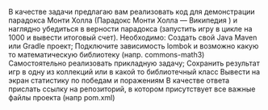 В качестве задачи предлагаю вам реализовать код для демонстрации парадокса Монти Холла (Парадокс Монти Холла — Википедия ) и наглядно убедиться в верности парадокса (запустить игру в цикле на 1000 и вывести итоговый счет).
Необходимо:
Создать свой Java Maven или Gradle проект;
Подключите зависимость lombok и возможно какую то математическую библиотеку (напр. commons-math3)
Самостоятельно реализовать прикладную задачу;
Сохранить результат игр в одну из коллекций или в какой то библиотечный класс
Вывести на экран статистику по победам и поражениям
В качестве ответа прислать ссылку на репозиторий, в котором присутствует все важные файлы проекта (напр pom.xml)
